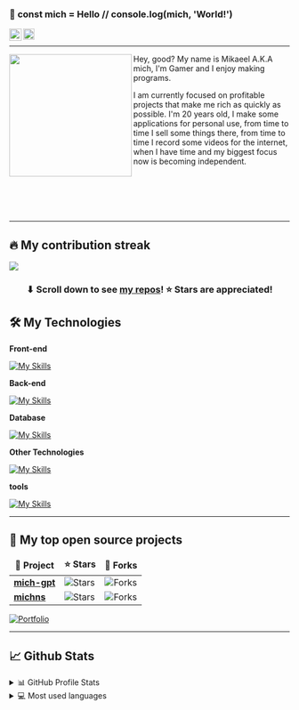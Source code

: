### 👋 **const** mich = Hello // console.log(mich, 'World!')

<a target="_blank" style="color: white" href="https://discord.com/users/696558088995602453">
  <img align="left" alt="Discord" width="22px" src="https://logodownload.org/wp-content/uploads/2017/11/discord-logo-2-1.png" />
</a>
<a target="_blank" style="color: white" href="mailto:mikizaras45@gmail.com">
  <img align="left" alt="Gmail" width="20px" src="https://logodownload.org/wp-content/uploads/2018/03/gmail-logo-16.png" />
</a>
</br>

---
<img align="left" height="220" src="https://m1ch.ir/images/mich.png"/>

Hey, good? My name is Mikaeel A.K.A mich, I'm Gamer and I enjoy making programs.

I am currently focused on profitable projects that make me rich as quickly as possible. I'm 20 years old, I make some applications for personal use, from time to time I sell some things there, from time to time I record some videos for the internet, when I have time and my biggest focus now is becoming independent.
</br>
</br>
</br>
</br>
</br>
</br>

---

## 🔥 My contribution streak

<p>
    <img align="center" src="https://github-readme-streak-stats.herokuapp.com/?user=m1chtv&&theme=tokyonight#version3"/>
  </a>
</p>

<h3 align="center">⬇ Scroll down to see <a href="https://github.com/m1chtv?tab=repositories">my repos</a>! ⭐ Stars are appreciated!</h3>

## 🛠️ My Technologies

**Front-end**

[![My Skills](https://skillicons.dev/icons?i=svelte,html,css,bootstrap,js,vuejs)](https://m1ch.ir/)

**Back-end**

[![My Skills](https://skillicons.dev/icons?i=php,dart,flutter,sass,nodejs,jquery,react)](https://m1ch.ir/)

**Database**

[![My Skills](https://skillicons.dev/icons?i=mongodb,mysql,firebase)](https://m1ch.ir/)

**Other Technologies**

[![My Skills](https://skillicons.dev/icons?i=docker,figma,git,redis,java,python,wordpress,discordjs,lua,swift,ts)](https://m1ch.ir/)

**tools**

[![My Skills](https://skillicons.dev/icons?i=vscode,powershell,raspberrypi,ae,au,ps,linux)](https://m1ch.ir/)

---

## 📘 My top open source projects

<table>
  <thead align="center">
    <tr border: none;>
      <td><b>📘 Project</b></td>
      <td><b>⭐ Stars</b></td>
      <td><b>🤝 Forks</b></td>
    </tr>
  </thead>
  <tbody>
    <tr>
      <td><a href="https://github.com/m1chtv/mich-gpt"><b>mich-gpt</b></a></td>
      <td><img alt="Stars" src="https://img.shields.io/github/stars/m1chtv/mich-gpt?style=flat-square&labelColor=343b41"/></td>
      <td><img alt="Forks" src="https://img.shields.io/github/forks/m1chtv/mich-gpt?style=flat-square&labelColor=343b41"/></td>
    </tr>
        <tr>
      <td><a href="https://github.com/m1chtv/m1chtv/michns"><b>michns</b></a></td>
      <td><img alt="Stars" src="https://img.shields.io/github/stars/m1chtv/michns?style=flat-square&labelColor=343b41"/></td>
      <td><img alt="Forks" src="https://img.shields.io/github/forks/m1chtv/michns?style=flat-square&labelColor=343b41"/></td>
    </tr>
  </tbody>
</table>

<p align="left">
  <a href="https://github.com/m1chtv?tab=repositories"><img alt="Portfolio" title="Portfolio" src="https://img.shields.io/badge/-More%20Repos-black?style=for-the-badge&logo=addthis&logoColor=white"/></a>
</p>

---

## 📈 Github Stats

<details>
  <summary>📊 GitHub Profile Stats</summary>
  <br/>
  <img alt="m1chtv's Github Stats" src="https://github-readme-stats.vercel.app/api?username=m1chtv&show_icons=true&count_private=true&hide=&theme=tokyonight" /></a>
</details>

<details> 
  <summary>💻 Most used languages</summary>
  <br/>
  <img alt="m1chtv's Top Languages" src="https://github-readme-stats.vercel.app/api/top-langs/?username=m1chtv&langs_count=10&layout=compact&theme=tokyonight" /></a>
  <br/>
  <b>Note:</b> This chart is only a metric of which languages my public code on GitHub consists of and does not reflect my experience or skill level.
</details>
